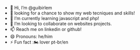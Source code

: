 - 👋 Hi, I’m @guibirlem
- 👀 looking for a chance to show my web tecniques and skills!
- 🌱 I’m currently learning javascript and php!
- 💞️ I’m looking to collaborate on websites projects.
- 📫 Reach me on linkedin or github!
- 😄 Pronouns: he/him
- ⚡ Fun fact :🏍️ lover
  pt-br/en

<!---
guibirlem/guibirlem is a ✨ special ✨ repository because its `README.md` (this file) appears on your GitHub profile.
You can click the Preview link to take a look at your changes.
--->
